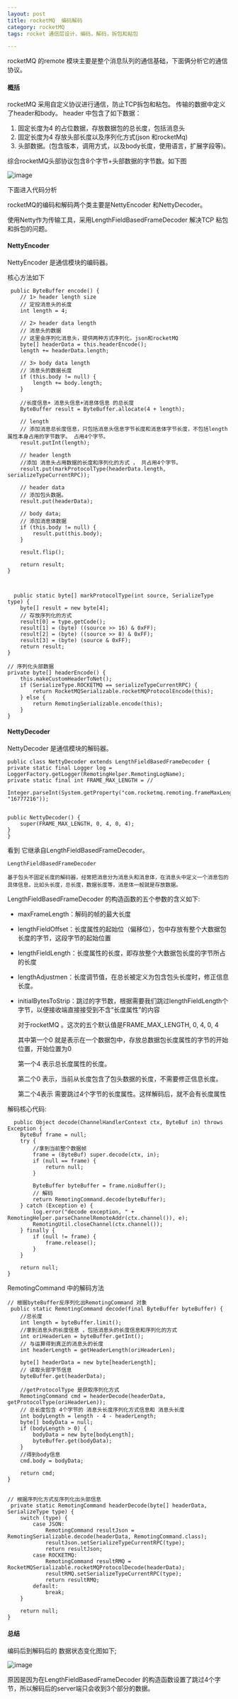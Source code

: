 ```yaml
---
layout: post
title: rocketMQ  编码解码
category: rocketMQ
tags: rocket 通信层设计，编码，解码，拆包和粘包

---
```


rocketMQ 的remote 模块主要是整个消息队列的通信基础，下面俩分析它的通信协议。

#### 概括
rocketMQ 采用自定义协议进行通信，防止TCP拆包和粘包。
传输的数据中定义了header和body。
header 中包含了如下数据：

1. 固定长度为4 的占位数据，存放数据包的总长度，包括消息头
2. 固定长度为4 存放头部长度以及序列化方式(json 和rocketMq)
3. 头部数据。(包含版本，调用方式，以及body长度，使用语言，扩展字段等)。


综合rocketMQ头部协议包含8个字节+头部数据的字节数。如下图


![image](http://7x00ae.com1.z0.glb.clouddn.com/rq%20%E5%8D%8F%E8%AE%AE%20.png)

 


下面进入代码分析

rocketMQ的编码和解码两个类主要是NettyEncoder 和NettyDecoder。



使用Netty作为传输工具，采用LengthFieldBasedFrameDecoder 解决TCP 粘包和拆包的问题。



#### NettyEncoder

NettyEncoder 是通信模块的编码器。

核心方法如下


     public ByteBuffer encode() {
        // 1> header length size
        // 定投消息头的长度
        int length = 4;

        // 2> header data length
        // 消息头的数据
        // 这里会序列化消息头，提供两种方式序列化，json和rocketMQ
        byte[] headerData = this.headerEncode();
        length += headerData.length;

        // 3> body data length
        // 消息头的数据长度
        if (this.body != null) {
            length += body.length;
        }

        //长度信息+ 消息头信息+消息体信息 的总长度
        ByteBuffer result = ByteBuffer.allocate(4 + length);

        // length
        // 添加消息总长度信息，只包括消息头信息字节长度和消息体字节长度，不包括length 属性本身占用的字节数字。 占用4个字节。
        result.putInt(length);

        // header length
        //添加 消息头占用数据的长度和序列化的方式 ， 共占用4个字节。
        result.put(markProtocolType(headerData.length, serializeTypeCurrentRPC));

        // header data
        // 添加包头数据。
        result.put(headerData);
        
        // body data;
        // 添加消息体数据
        if (this.body != null) {
            result.put(this.body);
        }

        result.flip();

        return result;
    }



      public static byte[] markProtocolType(int source, SerializeType type) {
        byte[] result = new byte[4];
        // 存放序列化的方式
        result[0] = type.getCode();
        result[1] = (byte) ((source >> 16) & 0xFF);
        result[2] = (byte) ((source >> 8) & 0xFF);
        result[3] = (byte) (source & 0xFF);
        return result;
    }
    
    // 序列化头部数据  
    private byte[] headerEncode() {
        this.makeCustomHeaderToNet();
        if (SerializeType.ROCKETMQ == serializeTypeCurrentRPC) {
            return RocketMQSerializable.rocketMQProtocolEncode(this);
        } else {
            return RemotingSerializable.encode(this);
        }
    }






#### NettyDecoder

NettyDecoder 是通信模块的解码器。

    public class NettyDecoder extends LengthFieldBasedFrameDecoder {
    private static final Logger log = LoggerFactory.getLogger(RemotingHelper.RemotingLogName);
    private static final int FRAME_MAX_LENGTH = //
            Integer.parseInt(System.getProperty("com.rocketmq.remoting.frameMaxLength", "16777216"));


    public NettyDecoder() {
        super(FRAME_MAX_LENGTH, 0, 4, 0, 4);
    }
    }


看到 它继承自LengthFieldBasedFrameDecoder。

    LengthFieldBasedFrameDecoder
    
    基于包头不固定长度的解码器，经常把消息分为消息头和消息体，在消息头中定义一个消息包的具体信息，比如头长度，总长度，数据长度等，消息体一般就是存放数据。


LengthFieldBasedFrameDecoder 的构造函数的五个参数的含义如下:


- maxFrameLength：解码的帧的最大长度
- lengthFieldOffset：长度属性的起始位（偏移位），包中存放有整个大数据包长度的字节，这段字节的起始位置
- lengthFieldLength：长度属性的长度，即存放整个大数据包长度的字节所占的长度
- lengthAdjustmen：长度调节值，在总长被定义为包含包头长度时，修正信息长度。
- initialBytesToStrip：跳过的字节数，根据需要我们跳过lengthFieldLength个字节，以便接收端直接接受到不含“长度属性”的内容
 
    
    对于rocketMQ 。这次的五个默认值是FRAME_MAX_LENGTH, 0, 4, 0, 4
    
    其中第一个0 就是表示在一个数据包中，存放总数据包长度属性的字节的开始位置，开始位置为0
    
    第一个4 表示总长度属性的长度。
    
    第二个0 表示，当前从长度包含了包头数据的长度，不需要修正信息长度。
    
    第二个4表示 需要跳过4个字节的长度属性。这样解码后，就不会有长度属性



解码核心代码:



      public Object decode(ChannelHandlerContext ctx, ByteBuf in) throws Exception {
        ByteBuf frame = null;
        try {
            //拿到当前整个数据帧
            frame = (ByteBuf) super.decode(ctx, in);
            if (null == frame) {
                return null;
            }

            ByteBuffer byteBuffer = frame.nioBuffer();
            // 解码
            return RemotingCommand.decode(byteBuffer);
        } catch (Exception e) {
            log.error("decode exception, " + RemotingHelper.parseChannelRemoteAddr(ctx.channel()), e);
            RemotingUtil.closeChannel(ctx.channel());
        } finally {
            if (null != frame) {
                frame.release();
            }
        }

        return null;
    }


RemotingCommand 中的解码方法

        
    // 根据byteBuffer反序列化出RemotingCommand 对象    
     public static RemotingCommand decode(final ByteBuffer byteBuffer) {
        //总长度
        int length = byteBuffer.limit();
        //拿到消息头的长度信息 ，包括消息头的长度信息和序列化的方式
        int oriHeaderLen = byteBuffer.getInt();
        // 与运算得到真正的消息头的长度
        int headerLength = getHeaderLength(oriHeaderLen);

        byte[] headerData = new byte[headerLength];
        // 读取头部字节信息
        byteBuffer.get(headerData);

        //getProtocolType 是获取序列化方式
        RemotingCommand cmd = headerDecode(headerData, getProtocolType(oriHeaderLen));
        // 总长度包含 4个字节的 消息头长度序列化方式信息和 消息头长度 
        int bodyLength = length - 4 - headerLength;
        byte[] bodyData = null;
        if (bodyLength > 0) {
            bodyData = new byte[bodyLength];
            byteBuffer.get(bodyData);
        }
        //得到body信息
        cmd.body = bodyData;

        return cmd;
    }
    
    
    // 根据序列化方式反序列化出头部信息
     private static RemotingCommand headerDecode(byte[] headerData, SerializeType type) {
        switch (type) {
            case JSON:
                RemotingCommand resultJson = RemotingSerializable.decode(headerData, RemotingCommand.class);
                resultJson.setSerializeTypeCurrentRPC(type);
                return resultJson;
            case ROCKETMQ:
                RemotingCommand resultRMQ = RocketMQSerializable.rocketMQProtocolDecode(headerData);
                resultRMQ.setSerializeTypeCurrentRPC(type);
                return resultRMQ;
            default:
                break;
        }

        return null;
    }






#### 总结


编码后到解码后的 数据状态变化图如下;

![image](http://7x00ae.com1.z0.glb.clouddn.com/rq%20%E5%8D%8F%E8%AE%AE%20%E7%BC%96%E7%A0%81%E8%A7%A3%E7%A0%81.png)

原因是因为在LengthFieldBasedFrameDecoder 的构造函数设置了跳过4个字节，所以解码后的server端只会收到3个部分的数据。
